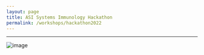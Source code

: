 ```yaml
---
layout: page
title: ASI Systems Immunology Hackathon
permalink: /workshops/hackathon2022
---
```


---

![image](https://user-images.githubusercontent.com/11766139/189476075-4df6644b-7506-458e-bd58-82a57f210caf.png)
